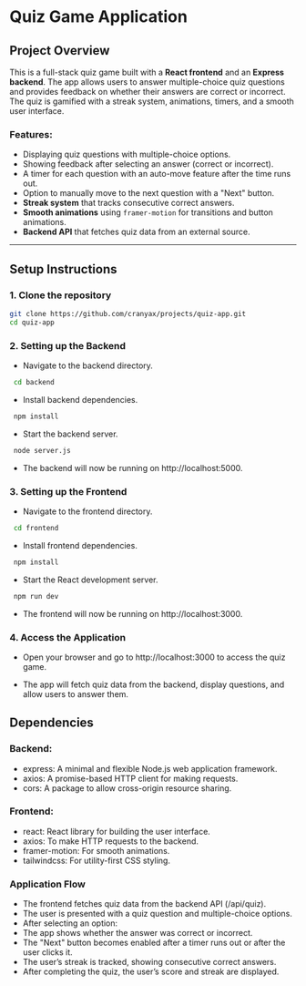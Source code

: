 # Quiz Game Application

## Project Overview

This is a full-stack quiz game built with a **React frontend** and an **Express backend**. The app allows users to answer multiple-choice quiz questions and provides feedback on whether their answers are correct or incorrect. The quiz is gamified with a streak system, animations, timers, and a smooth user interface.

### Features:
- Displaying quiz questions with multiple-choice options.
- Showing feedback after selecting an answer (correct or incorrect).
- A timer for each question with an auto-move feature after the time runs out.
- Option to manually move to the next question with a "Next" button.
- **Streak system** that tracks consecutive correct answers.
- **Smooth animations** using `framer-motion` for transitions and button animations.
- **Backend API** that fetches quiz data from an external source.

---

## Setup Instructions

### 1. Clone the repository

```bash
git clone https://github.com/cranyax/projects/quiz-app.git
cd quiz-app
```

### 2. Setting up the Backend

- Navigate to the backend directory.
```bash
 cd backend
```

- Install backend dependencies.
```bash
 npm install
```

- Start the backend server.
```bash
 node server.js
```

- The backend will now be running on http://localhost:5000.


### 3. Setting up the Frontend

- Navigate to the frontend directory.
```bash
 cd frontend
```

- Install frontend dependencies.
```bash
 npm install
```

- Start the React development server.
```bash
 npm run dev
```

- The frontend will now be running on http://localhost:3000.


### 4. Access the Application

- Open your browser and go to http://localhost:3000 to access the quiz game.

- The app will fetch quiz data from the backend, display questions, and allow users to answer them.


## Dependencies

### Backend:

- express: A minimal and flexible Node.js web application framework.
- axios: A promise-based HTTP client for making requests.
- cors: A package to allow cross-origin resource sharing.

### Frontend:
- react: React library for building the user interface.
- axios: To make HTTP requests to the backend.
- framer-motion: For smooth animations.
- tailwindcss: For utility-first CSS styling.

### Application Flow

- The frontend fetches quiz data from the backend API (/api/quiz).
- The user is presented with a quiz question and multiple-choice options.
- After selecting an option:
-  The app shows whether the answer was correct or incorrect.
- The "Next" button becomes enabled after a timer runs out or after the user clicks it.
- The user’s streak is tracked, showing consecutive correct answers.
- After completing the quiz, the user’s score and streak are displayed.